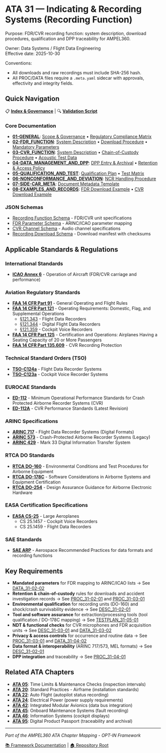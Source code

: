 # ATA 31 — Indicating & Recording Systems (Recording Function)

Purpose: FDR/CVR recording function: system description, download procedures, qualification and DPP traceability for AMPEL360.

Owner: Data Systems / Flight Data Engineering  
Effective date: 2025-10-30

Conventions:
- All downloads and raw recordings must include SHA-256 hash.
- All PROC/DATA files require a `.meta.yaml` sidecar with approvals, effectivity and integrity fields.

## Quick Navigation

📋 **[Index & Governance](INDEX.meta.yaml)** | 🔍 **[Validation Script](ci/validate_ata31.sh)**

### Core Documentation

- **[01-GENERAL](01-GENERAL/)**: [Scope & Governance](01-GENERAL/DESC_31-01-01_Scope-Governance-And-Effectivity.md) • [Regulatory Compliance Matrix](01-GENERAL/DATA_31-01-02_Regulatory-Compliance-Matrix.csv)
- **[02-FDR_FUNCTION](02-FDR_FUNCTION/)**: [System Description](02-FDR_FUNCTION/DESC_31-02-01_FDR-System-Description.md) • [Download Procedure](02-FDR_FUNCTION/PROC_31-02-01_FDR-Download-And-Preservation-Procedure.md) • [Mandatory Parameters](02-FDR_FUNCTION/DATA_31-02-02_Mandatory-FDR-Parameters.csv)
- **[03-CVR_FUNCTION](03-CVR_FUNCTION/)**: [System Description](03-CVR_FUNCTION/DESC_31-03-01_CVR-System-Description.md) • [Chain-of-Custody Procedure](03-CVR_FUNCTION/PROC_31-03-01_CVR-Download-And-Chain-Of-Custody.md) • [Acoustic Test Data](03-CVR_FUNCTION/DATA_31-03-02_CVR-Acoustic-Test-And-Retention.csv)
- **[04-DATA_MANAGEMENT_AND_DPP](04-DATA_MANAGEMENT_AND_DPP/)**: [DPP Entry & Archival](04-DATA_MANAGEMENT_AND_DPP/PROC_31-04-01_DPP-Entry-And-Archival.md) • [Retention & Access Policy](04-DATA_MANAGEMENT_AND_DPP/DATA_31-04-02_Data-Retention-And-Access.csv)
- **[05-QUALIFICATION_AND_TEST](05-QUALIFICATION_AND_TEST/)**: [Qualification Plan](05-QUALIFICATION_AND_TEST/TESTPLAN_31-05-01_FDR-CVR-Qualification-Plan.md) • [Test Matrix](05-QUALIFICATION_AND_TEST/DATA_31-05-02_Test-Matrix-And-Failure-Criteria.csv)
- **[06-NONCONFORMANCE_AND_DEVIATION](06-NONCONFORMANCE_AND_DEVIATION/)**: [NCR Handling Procedure](06-NONCONFORMANCE_AND_DEVIATION/PROC_31-06-01_Nonconformance-Handling-And-NCR-Template.md)
- **[07-SIDE-CAR_META](07-SIDE-CAR_META/templates/)**: [Document Metadata Template](07-SIDE-CAR_META/templates/document.meta.yaml)
- **[08-EXAMPLES_AND_RECORDS](08-EXAMPLES_AND_RECORDS/)**: [FDR Download Example](08-EXAMPLES_AND_RECORDS/EXAMPLE_31-08-01_FDR-Download-Record.json) • [CVR Download Example](08-EXAMPLES_AND_RECORDS/EXAMPLE_31-08-02_CVR-Download-Record.json)

### JSON Schemas

- [Recording Function Schema](schemas/recording-function.schema.json) - FDR/CVR unit specifications
- [FDR Parameter Schema](schemas/fdr-schema.json) - ARINC/ICAO parameter mapping
- [CVR Channel Schema](schemas/cvr-schema.json) - Audio channel specifications
- [Recording Download Schema](schemas/recording-record.schema.json) - Download manifest with checksums

## Applicable Standards & Regulations

### International Standards
- **[ICAO Annex 6](https://www.icao.int/safety/airnavigation/NationalityMarks/annexes_booklet_en.pdf)** - Operation of Aircraft (FDR/CVR carriage and performance)

### Aviation Regulatory Standards
- **[FAA 14 CFR Part 91](https://www.ecfr.gov/current/title-14/chapter-I/subchapter-F/part-91)** - General Operating and Flight Rules
- **[FAA 14 CFR Part 121](https://www.ecfr.gov/current/title-14/chapter-I/subchapter-G/part-121)** - Operating Requirements: Domestic, Flag, and Supplemental Operations
  - [§121.343](https://www.ecfr.gov/current/title-14/section-121.343) - Flight Data Recorders
  - [§121.344](https://www.ecfr.gov/current/title-14/section-121.344) - Digital Flight Data Recorders
  - [§121.359](https://www.ecfr.gov/current/title-14/section-121.359) - Cockpit Voice Recorders
- **[FAA 14 CFR Part 125](https://www.ecfr.gov/current/title-14/chapter-I/subchapter-G/part-125)** - Certification and Operations: Airplanes Having a Seating Capacity of 20 or More Passengers
- **[FAA 14 CFR Part 135.609](https://www.ecfr.gov/current/title-14/section-135.609)** - CVR Recording Protection

### Technical Standard Orders (TSO)
- **[TSO-C124a](https://www.faa.gov/aircraft/air_cert/design_approvals/tso/aircraft/)** - Flight Data Recorder Systems
- **[TSO-C123a](https://www.faa.gov/aircraft/air_cert/design_approvals/tso/aircraft/)** - Cockpit Voice Recorder Systems

### EUROCAE Standards
- **[ED-112](https://www.eurocae.net/)** - Minimum Operational Performance Standards for Crash Protected Airborne Recorder Systems (CVR)
- **[ED-112A](https://www.eurocae.net/)** - CVR Performance Standards (Latest Revision)

### ARINC Specifications
- **[ARINC 717](https://www.aviation-ia.com/arinc-standards)** - Flight Data Recorder Systems (Digital Formats)
- **[ARINC 573](https://www.aviation-ia.com/arinc-standards)** - Crash-Protected Airborne Recorder Systems (Legacy)
- **[ARINC 429](https://www.aviation-ia.com/arinc-standards)** - Mark 33 Digital Information Transfer System

### RTCA DO Standards
- **[RTCA DO-160](https://www.rtca.org/)** - Environmental Conditions and Test Procedures for Airborne Equipment
- **[RTCA DO-178C](https://www.rtca.org/)** - Software Considerations in Airborne Systems and Equipment Certification
- **[RTCA DO-254](https://www.rtca.org/)** - Design Assurance Guidance for Airborne Electronic Hardware

### EASA Certification Specifications
- **[EASA CS-25](https://www.easa.europa.eu/document-library/certification-specifications/cs-25-large-aeroplanes)** - Large Aeroplanes
  - CS 25.1457 - Cockpit Voice Recorders
  - CS 25.1459 - Flight Data Recorders

### SAE Standards
- **[SAE ARP](https://www.sae.org/standards/)** - Aerospace Recommended Practices for data formats and recording functions

## Key Requirements

- **Mandated parameters** for FDR mapping to ARINC/ICAO lists → See [DATA_31-02-02](02-FDR_FUNCTION/DATA_31-02-02_Mandatory-FDR-Parameters.csv)
- **Retention & chain-of-custody** rules for downloads and accident investigation records → See [PROC_31-02-01](02-FDR_FUNCTION/PROC_31-02-01_FDR-Download-And-Preservation-Procedure.md) and [PROC_31-03-01](03-CVR_FUNCTION/PROC_31-03-01_CVR-Download-And-Chain-Of-Custody.md)
- **Environmental qualification** for recording units (DO-160) and shock/crash survivability evidence → See [DESC_31-02-01](02-FDR_FUNCTION/DESC_31-02-01_FDR-System-Description.md#50-environmental-qualification)
- **Tool and software assurance** for extraction/processing tools (tool qualification / DO-178C mapping) → See [TESTPLAN_31-05-01](05-QUALIFICATION_AND_TEST/TESTPLAN_31-05-01_FDR-CVR-Qualification-Plan.md#72-tool-qualification)
- **NDT & functional checks** for CVR microphones and FDR acquisition units → See [DESC_31-03-01](03-CVR_FUNCTION/DESC_31-03-01_CVR-System-Description.md) and [DATA_31-03-02](03-CVR_FUNCTION/DATA_31-03-02_CVR-Acoustic-Test-And-Retention.csv)
- **Privacy & access controls** for occurrence and routine data → See [PROC_31-03-01](03-CVR_FUNCTION/PROC_31-03-01_CVR-Download-And-Chain-Of-Custody.md#20-regulatory-and-privacy-requirements) and [DATA_31-04-02](04-DATA_MANAGEMENT_AND_DPP/DATA_31-04-02_Data-Retention-And-Access.csv)
- **Data format & interoperability** (ARINC 717/573, MEL formats) → See [DESC_31-02-01](02-FDR_FUNCTION/DESC_31-02-01_FDR-System-Description.md#40-parameter-recording)
- **DPP integration** and traceability → See [PROC_31-04-01](04-DATA_MANAGEMENT_AND_DPP/PROC_31-04-01_DPP-Entry-And-Archival.md)

## Related ATA Chapters

- **[ATA 05](../../P-PROGRAM/ATA_05-TIME_LIMITS_MAINTENANCE_CHECKS/)**: Time Limits & Maintenance Checks (inspection intervals)
- **[ATA 20](../../A-AIRFRAME/ATA_20-STANDARD_PRACTICES-AIRFRAME_INCL_WIRING_DIAGRAM_STANDARDS/)**: Standard Practices - Airframe (installation standards)
- **[ATA 22](../../A3-AVIONICS/ATA_22-AUTO_FLIGHT/)**: Auto Flight (autopilot status recording)
- **[ATA 24](../../E-ELECTRICAL/ATA_24-ELECTRICAL_POWER/)**: Electrical Power (power supply requirements)
- **[ATA 42](../../A3-AVIONICS/ATA_42-INTEGRATED_MODULAR_AVIONICS/)**: Integrated Modular Avionics (data bus integration)
- **[ATA 45](../../A3-AVIONICS/ATA_45-ONBOARD_MAINTENANCE_SYSTEMS/)**: Onboard Maintenance Systems (fault recording)
- **[ATA 46](../../A3-AVIONICS/ATA_46-INFORMATION_SYSTEMS/)**: Information Systems (cockpit displays)
- **[ATA 95](../../P-PROGRAM/ATA_95-WIRING_DIGITAL_PRODUCT_PASSPORT/)**: Digital Product Passport (traceability and archival)

---

*Part of the AMPEL360 ATA Chapter Mapping - OPT-IN Framework*

[📚 Framework Documentation](../../README.md) | [🏠 Repository Root](../../../README.md)
